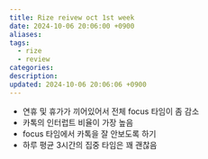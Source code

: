 ```yaml
---
title: Rize reivew oct 1st week
date: 2024-10-06 20:06:00 +0900
aliases: 
tags:
  - rize
  - review
categories: 
description: 
updated: 2024-10-06 20:06:06 +0900
---
```


- 연휴 및 휴가가 끼어있어서 전체 focus 타임이 좀 감소
- 카톡의 인터럽트 비율이 가장 높음
- focus 타임에서 카톡을 잘 안보도록 하기
- 하루 평균 3시간의 집중 타임은 꽤 괜찮음
